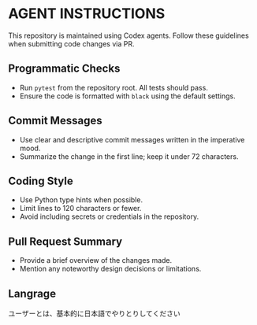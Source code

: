 # AGENT INSTRUCTIONS

This repository is maintained using Codex agents. Follow these guidelines when submitting code changes via PR.

## Programmatic Checks
- Run `pytest` from the repository root. All tests should pass.
- Ensure the code is formatted with `black` using the default settings.

## Commit Messages
- Use clear and descriptive commit messages written in the imperative mood.
- Summarize the change in the first line; keep it under 72 characters.

## Coding Style
- Use Python type hints when possible.
- Limit lines to 120 characters or fewer.
- Avoid including secrets or credentials in the repository.

## Pull Request Summary
- Provide a brief overview of the changes made.
- Mention any noteworthy design decisions or limitations.

## Langrage
ユーザーとは、基本的に日本語でやりとりしてください
